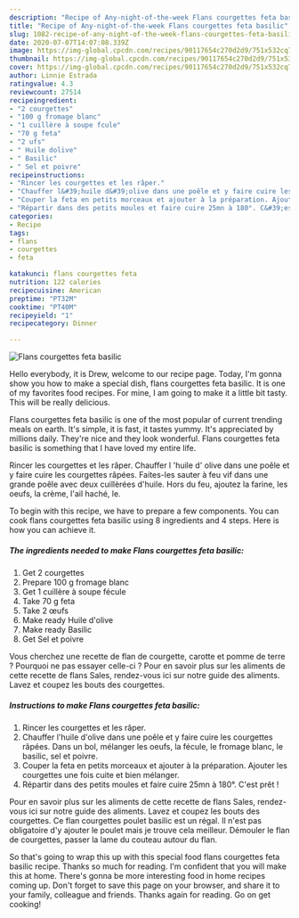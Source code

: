```yaml
---
description: "Recipe of Any-night-of-the-week Flans courgettes feta basilic"
title: "Recipe of Any-night-of-the-week Flans courgettes feta basilic"
slug: 1082-recipe-of-any-night-of-the-week-flans-courgettes-feta-basilic
date: 2020-07-07T14:07:08.339Z
image: https://img-global.cpcdn.com/recipes/90117654c270d2d9/751x532cq70/flans-courgettes-feta-basilic-photo-principale-de-la-recette.jpg
thumbnail: https://img-global.cpcdn.com/recipes/90117654c270d2d9/751x532cq70/flans-courgettes-feta-basilic-photo-principale-de-la-recette.jpg
cover: https://img-global.cpcdn.com/recipes/90117654c270d2d9/751x532cq70/flans-courgettes-feta-basilic-photo-principale-de-la-recette.jpg
author: Linnie Estrada
ratingvalue: 4.3
reviewcount: 27514
recipeingredient:
- "2 courgettes"
- "100 g fromage blanc"
- "1 cuillère à soupe fcule"
- "70 g feta"
- "2 ufs"
- " Huile dolive"
- " Basilic"
- " Sel et poivre"
recipeinstructions:
- "Rincer les courgettes et les râper."
- "Chauffer l&#39;huile d&#39;olive dans une poêle et y faire cuire les courgettes râpées. Dans un bol, mélanger les oeufs, la fécule, le fromage blanc, le basilic, sel et poivre."
- "Couper la feta en petits morceaux et ajouter à la préparation. Ajouter les courgettes une fois cuite et bien mélanger."
- "Répartir dans des petits moules et faire cuire 25mn à 180°. C&#39;est prêt !"
categories:
- Recipe
tags:
- flans
- courgettes
- feta

katakunci: flans courgettes feta 
nutrition: 122 calories
recipecuisine: American
preptime: "PT32M"
cooktime: "PT40M"
recipeyield: "1"
recipecategory: Dinner

---
```



![Flans courgettes feta basilic](https://img-global.cpcdn.com/recipes/90117654c270d2d9/751x532cq70/flans-courgettes-feta-basilic-photo-principale-de-la-recette.jpg)

Hello everybody, it is Drew, welcome to our recipe page. Today, I'm gonna show you how to make a special dish, flans courgettes feta basilic. It is one of my favorites food recipes. For mine, I am going to make it a little bit tasty. This will be really delicious.

Flans courgettes feta basilic is one of the most popular of current trending meals on earth. It's simple, it is fast, it tastes yummy. It's appreciated by millions daily. They're nice and they look wonderful. Flans courgettes feta basilic is something that I have loved my entire life.

Rincer les courgettes et les râper. Chauffer l &#39;huile d&#39; olive dans une poêle et y faire cuire les courgettes râpées. Faites-les sauter à feu vif dans une grande poêle avec deux cuillèrées d&#39;huile. Hors du feu, ajoutez la farine, les oeufs, la crème, l&#39;ail haché, le.


To begin with this recipe, we have to prepare a few components. You can cook flans courgettes feta basilic using 8 ingredients and 4 steps. Here is how you can achieve it.

<!--inarticleads1-->

##### The ingredients needed to make Flans courgettes feta basilic:

1. Get 2 courgettes
1. Prepare 100 g fromage blanc
1. Get 1 cuillère à soupe fécule
1. Take 70 g feta
1. Take 2 œufs
1. Make ready  Huile d&#39;olive
1. Make ready  Basilic
1. Get  Sel et poivre


Vous cherchez une recette de flan de courgette, carotte et pomme de terre ? Pourquoi ne pas essayer celle-ci ? Pour en savoir plus sur les aliments de cette recette de flans Sales, rendez-vous ici sur notre guide des aliments. Lavez et coupez les bouts des courgettes. 

<!--inarticleads2-->

##### Instructions to make Flans courgettes feta basilic:

1. Rincer les courgettes et les râper.
1. Chauffer l&#39;huile d&#39;olive dans une poêle et y faire cuire les courgettes râpées. Dans un bol, mélanger les oeufs, la fécule, le fromage blanc, le basilic, sel et poivre.
1. Couper la feta en petits morceaux et ajouter à la préparation. Ajouter les courgettes une fois cuite et bien mélanger.
1. Répartir dans des petits moules et faire cuire 25mn à 180°. C&#39;est prêt !


Pour en savoir plus sur les aliments de cette recette de flans Sales, rendez-vous ici sur notre guide des aliments. Lavez et coupez les bouts des courgettes. Ce flan courgettes poulet basilic est un régal. Il n&#39;est pas obligatoire d&#39;y ajouter le poulet mais je trouve cela meilleur. Démouler le flan de courgettes, passer la lame du couteau autour du flan. 

So that's going to wrap this up with this special food flans courgettes feta basilic recipe. Thanks so much for reading. I'm confident that you will make this at home. There's gonna be more interesting food in home recipes coming up. Don't forget to save this page on your browser, and share it to your family, colleague and friends. Thanks again for reading. Go on get cooking!
